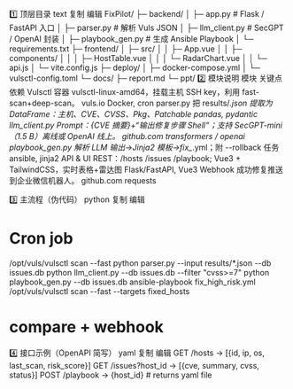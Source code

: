 1️⃣ 顶层目录
text
复制
编辑
FixPilot/
├─ backend/
│  ├─ app.py          # Flask / FastAPI 入口
│  ├─ parser.py       # 解析 Vuls JSON
│  ├─ llm_client.py   # SecGPT / OpenAI 封装
│  ├─ playbook_gen.py # 生成 Ansible Playbook
│  └─ requirements.txt
├─ frontend/
│  ├─ src/
│  │  ├─ App.vue
│  │  ├─ components/
│  │  │  ├─ HostTable.vue
│  │  │  └─ RadarChart.vue
│  │  └─ api.js
│  └─ vite.config.js
├─ deploy/
│  ├─ docker-compose.yml
│  └─ vulsctl-config.toml
└─ docs/
   ├─ report.md
   └─ ppt/
2️⃣ 模块说明
模块	关键点	依赖
Vulsctl 容器	vulsctl-linux-amd64，挂载主机 SSH key，利用 fast-scan+deep-scan。
vuls.io
Docker, cron
parser.py	把 results/*.json 提取为 DataFrame：主机、CVE、CVSS、Pkg、Patchable	pandas, pydantic
llm_client.py	Prompt：{CVE 摘要}+“输出修复步骤 Shell”；支持 SecGPT-mini（1.5 B）离线或 OpenAI 线上。
github.com
transformers / openai
playbook_gen.py	解析 LLM 输出→Jinja2 模板→fix_*.yml；附 --rollback 任务	ansible, jinja2
API & UI	REST：/hosts /issues /playbook; Vue3 + TailwindCSS，实时表格+雷达图	Flask/FastAPI, Vue3
Webhook	成功修复推送到企业微信机器人。
github.com
requests

3️⃣ 主流程（伪代码）
python
复制
编辑
# Cron job
/opt/vuls/vulsctl scan --fast
python parser.py --input results/*.json --db issues.db
python llm_client.py --db issues.db --filter "cvss>=7"
python playbook_gen.py --db issues.db
ansible-playbook fix_high_risk.yml
/opt/vuls/vulsctl scan --fast --targets fixed_hosts
# compare + webhook
4️⃣ 接口示例（OpenAPI 简写）
yaml
复制
编辑
GET /hosts          -> [{id, ip, os, last_scan, risk_score}]
GET /issues?host_id -> [{cve, summary, cvss, status}]
POST /playbook      -> {host_id}  # returns yaml file